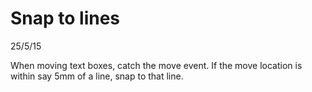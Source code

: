 # Snap to lines

25/5/15

When moving text boxes, catch the move event. If the move location is within say 5mm of a line, snap to that line.
